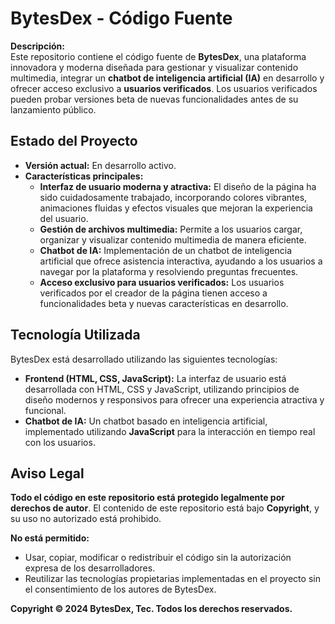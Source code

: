 # BytesDex - Código Fuente

**Descripción:**  
Este repositorio contiene el código fuente de **BytesDex**, una plataforma innovadora y moderna diseñada para gestionar y visualizar contenido multimedia, integrar un **chatbot de inteligencia artificial (IA)** en desarrollo y ofrecer acceso exclusivo a **usuarios verificados**. Los usuarios verificados pueden probar versiones beta de nuevas funcionalidades antes de su lanzamiento público.

## Estado del Proyecto
- **Versión actual:** En desarrollo activo.
- **Características principales:**
  - **Interfaz de usuario moderna y atractiva:** El diseño de la página ha sido cuidadosamente trabajado, incorporando colores vibrantes, animaciones fluidas y efectos visuales que mejoran la experiencia del usuario.
  - **Gestión de archivos multimedia:** Permite a los usuarios cargar, organizar y visualizar contenido multimedia de manera eficiente.
  - **Chatbot de IA:** Implementación de un chatbot de inteligencia artificial que ofrece asistencia interactiva, ayudando a los usuarios a navegar por la plataforma y resolviendo preguntas frecuentes.
  - **Acceso exclusivo para usuarios verificados:** Los usuarios verificados por el creador de la página tienen acceso a funcionalidades beta y nuevas características en desarrollo.

## Tecnología Utilizada
BytesDex está desarrollado utilizando las siguientes tecnologías:
- **Frontend (HTML, CSS, JavaScript):** La interfaz de usuario está desarrollada con HTML, CSS y JavaScript, utilizando principios de diseño modernos y responsivos para ofrecer una experiencia atractiva y funcional.
- **Chatbot de IA:** Un chatbot basado en inteligencia artificial, implementado utilizando **JavaScript** para la interacción en tiempo real con los usuarios.

## Aviso Legal
**Todo el código en este repositorio está protegido legalmente por derechos de autor**. El contenido de este repositorio está bajo **Copyright**, y su uso no autorizado está prohibido.

**No está permitido:**
- Usar, copiar, modificar o redistribuir el código sin la autorización expresa de los desarrolladores.
- Reutilizar las tecnologías propietarias implementadas en el proyecto sin el consentimiento de los autores de BytesDex.

**Copyright © 2024 BytesDex, Tec. Todos los derechos reservados.**
